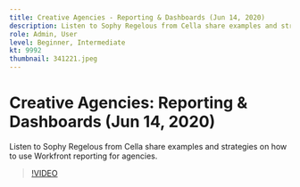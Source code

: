 ```yaml
---
title: Creative Agencies - Reporting & Dashboards (Jun 14, 2020)
description: Listen to Sophy Regelous from Cella share examples and strategies on how to use Workfront reporting for agencies.
role: Admin, User
level: Beginner, Intermediate
kt: 9992
thumbnail: 341221.jpeg
---
```

# Creative Agencies: Reporting & Dashboards (Jun 14, 2020)

Listen to Sophy Regelous from Cella share examples and strategies on how to use Workfront reporting for agencies.

>[!VIDEO](https://video.tv.adobe.com/v/341221/?quality=12&learn=on)
